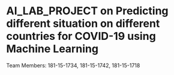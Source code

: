 # AI_LAB_PROJECT on Predicting different situation on different countries for COVID-19  using Machine Learning
Team Members: 181-15-1734, 181-15-1742, 181-15-1718

